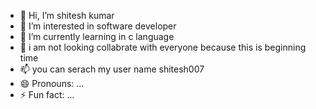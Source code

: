 - 👋 Hi, I’m shitesh kumar
- 👀 I’m interested in software developer
- 🌱 I’m currently learning in c language 
- 💞️ i am not looking collabrate with everyone because this is beginning time 
- 📫 you can serach my user name shitesh007
- 😄 Pronouns: ...
- ⚡ Fun fact: ...

<!---
shitesh007/shitesh007 is a ✨ special ✨ repository because its `README.md` (this file) appears on your GitHub profile.
You can click the Preview link to take a look at your changes.
--->
